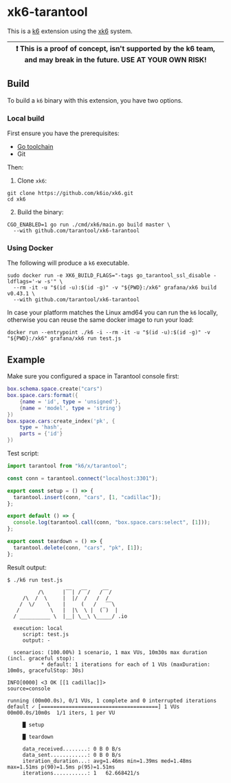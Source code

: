 # xk6-tarantool

This is a [k6](https://github.com/loadimpact/k6) extension using the [xk6](https://github.com/k6io/xk6) system.

| :exclamation: This is a proof of concept, isn't supported by the k6 team, and may break in the future. USE AT YOUR OWN RISK! |
|------|

## Build

To build a `k6` binary with this extension, you have two options.

### Local build
First ensure you have the prerequisites:

- [Go toolchain](https://go101.org/article/go-toolchain.html)
- Git

Then:

1. Clone `xk6`:
  ```shell
  git clone https://github.com/k6io/xk6.git
  cd xk6
  ```

2. Build the binary:
  ```shell
  CGO_ENABLED=1 go run ./cmd/xk6/main.go build master \
    --with github.com/tarantool/xk6-tarantool
  ```
### Using Docker
The following will produce a `k6` executable.
  ```shell
  sudo docker run -e XK6_BUILD_FLAGS="-tags go_tarantool_ssl_disable -ldflags='-w -s'" \
    --rm -it -u "$(id -u):$(id -g)" -v "${PWD}:/xk6" grafana/xk6 build v0.43.1 \
    --with github.com/tarantool/xk6-tarantool
  ```

In case your platform matches the Linux amd64 you can run the `k6` locally,
otherwise you can reuse the same docker image to run your load:
  ```shell
  docker run --entrypoint ./k6 -i --rm -it -u "$(id -u):$(id -g)" -v "${PWD}:/xk6" grafana/xk6 run test.js
  ```

## Example

Make sure you configured a space in Tarantool console first:

```lua
box.schema.space.create("cars")
box.space.cars:format({
    {name = 'id', type = 'unsigned'},
    {name = 'model', type = 'string'}
})
box.space.cars:create_index('pk', {
    type = 'hash',
    parts = {'id'}
})
```

Test script:

```javascript
import tarantool from "k6/x/tarantool";

const conn = tarantool.connect("localhost:3301");

export const setup = () => {
  tarantool.insert(conn, "cars", [1, "cadillac"]);
};

export default () => {
  console.log(tarantool.call(conn, "box.space.cars:select", [1]));
};

export const teardown = () => {
  tarantool.delete(conn, "cars", "pk", [1]);
};
```

Result output:

```
$ ./k6 run test.js 

          /\      |‾‾| /‾‾/   /‾‾/   
     /\  /  \     |  |/  /   /  /    
    /  \/    \    |     (   /   ‾‾\  
   /          \   |  |\  \ |  (‾)  | 
  / __________ \  |__| \__\ \_____/ .io

  execution: local
     script: test.js
     output: -

  scenarios: (100.00%) 1 scenario, 1 max VUs, 10m30s max duration (incl. graceful stop):
           * default: 1 iterations for each of 1 VUs (maxDuration: 10m0s, gracefulStop: 30s)

INFO[0000] <3 OK [[1 cadillac]]>                         source=console

running (00m00.0s), 0/1 VUs, 1 complete and 0 interrupted iterations
default ✓ [======================================] 1 VUs  00m00.0s/10m0s  1/1 iters, 1 per VU

     █ setup

     █ teardown

     data_received........: 0 B 0 B/s
     data_sent............: 0 B 0 B/s
     iteration_duration...: avg=1.46ms min=1.39ms med=1.48ms max=1.51ms p(90)=1.5ms p(95)=1.51ms
     iterations...........: 1   62.668421/s
```
